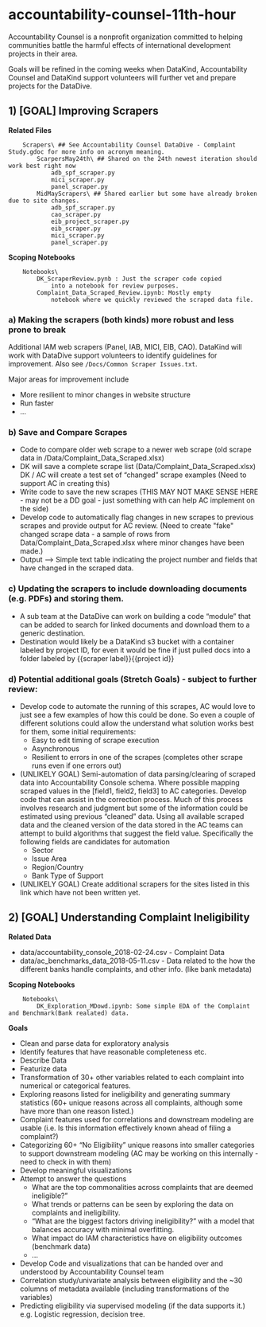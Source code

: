 # accountability-counsel-11th-hour

Accountability Counsel is a nonprofit organization committed to helping communities battle the harmful effects of international development projects in their area. 

Goals will be refined in the coming weeks when DataKind, Accountability Counsel and DataKind support volunteers will further vet and prepare projects for the DataDive. 

## 1) [GOAL] Improving Scrapers 
**Related Files**
```
    Scrapers\ ## See Accountability Counsel DataDive - Complaint Study.gdoc for more info on acronym meaning. 
        ScarpersMay24th\ ## Shared on the 24th newest iteration should work best right now
            adb_spf_scraper.py
            mici_scraper.py
            panel_scraper.py
        MidMayScrapers\ ## Shared earlier but some have already broken due to site changes. 
            adb_spf_scraper.py
            cao_scraper.py
            eib_project_scraper.py
            eib_scraper.py
            mici_scraper.py
            panel_scraper.py
```

**Scoping Notebooks**
```
    Notebooks\
        DK_ScraperReview.pynb : Just the scraper code copied 
            into a notebook for review purposes. 
        Complaint_Data_Scraped_Review.ipynb: Mostly empty 
            notebook where we quickly reviewed the scraped data file.
```

### a) Making the scrapers (both kinds) more robust and less prone to break 
Additional IAM web scrapers (Panel, IAB, MICI, EIB, CAO). DataKind will work with DataDive support volunteers to identify guidelines for improvement. Also see `/Docs/Common Scraper Issues.txt`.


Major areas for improvement include
* More resilient to minor changes in website structure
* Run faster 
* ...

### b) Save and Compare Scrapes
* Code to compare older web scrape to a newer web scrape (old scrape data in /Data/Complaint_Data_Scraped.xlsx)
* DK will save a complete scrape list (Data/Complaint_Data_Scraped.xlsx)
DK / AC will create a test set of “changed” scrape examples (Need to support AC in creating this)
* Write code to save the new scrapes  (THIS MAY NOT MAKE SENSE HERE - may not be a DD goal - just something with can help AC implement on the side)
* Develop code to automatically flag changes in new scrapes to previous scrapes and provide output for AC review. (Need to create "fake" changed scrape data - a sample of rows from Data/Complaint_Data_Scraped.xlsx where minor changes have been made.)
* Output --> Simple text table indicating the project number and fields that have changed in the scraped data. 

### c) Updating the scrapers to include downloading documents (e.g. PDFs) and storing them. 
* A sub team at the DataDive can work on building a code “module” that can be added to search for linked documents and download them to a generic destination.
* Destination would likely be a DataKind s3 bucket with a container labeled by project ID, for even it would be fine if just pulled docs into a folder labeled by {{scraper label}}{{project id}}

### d) Potential additional goals (Stretch Goals) - subject to further review:
* Develop code to automate the running of this scrapes, AC would love to just see a few examples of how this could be done. So even a couple of different solutions could allow the understand what solution works best for them, some initial requirements:
    * Easy to edit timing of scrape execution
    * Asynchronous
    * Resilient to errors in one of the scrapes (completes other scrape runs even if one errors out)
* (UNLIKELY GOAL) Semi-automation of data parsing/clearing of scraped data into Accountability Console schema. Where possible mapping scraped values in the [field1, field2, field3] to AC categories. Develop code that can assist in the correction process. Much of this process involves research and judgment but some of the information could be estimated using previous “cleaned” data. Using all available scraped data and the cleaned version of the data stored in the AC teams can attempt to build algorithms that suggest the field value. Specifically the following fields are candidates for automation
    * Sector
    * Issue Area
    * Region/Country
    * Bank Type of Support
* (UNLIKELY GOAL) Create additional scrapers for the sites listed in this link which have not been written yet.

## 2) [GOAL] Understanding Complaint Ineligibility  
**Related Data** 
* data/accountability_console_2018-02-24.csv - Complaint Data
* data/ac_benchmarks_data_2018-05-11.csv - Data related to the how the different banks handle complaints, and other info. (like bank metadata)

**Scoping Notebooks**
```
    Notebooks\
        DK_Exploration_MDowd.ipynb: Some simple EDA of the Complaint and Benchmark(Bank realated) data. 
```

**Goals**
* Clean and parse data for exploratory analysis
* Identify features that have reasonable completeness
etc.
* Describe Data 
* Featurize data
* Transformation of 30+ other variables related to each complaint into numerical or categorical features. 
* Exploring reasons listed for ineligibility and generating summary statistics (60+ unique reasons across all complaints, although some have more than one reason listed.) 
* Complaint features used for correlations and downstream modeling are usable (i.e. Is this information effectively known ahead of filing a complaint?) 
* Categorizing 60+ “No Eligibility” unique reasons into smaller categories to support downstream modeling (AC may be working on this internally - need to check in with them)
* Develop meaningful visualizations 
* Attempt to answer the questions
    * What are the top commonalities across complaints that are deemed ineligible?” 
    * What trends or patterns can be seen by exploring the data on complaints and ineligibility.
    * “What are the biggest factors driving ineligibility?” with a model that balances accuracy with minimal overfitting. 
    * What impact do IAM characteristics have on eligibility outcomes (benchmark data)
    * ...
* Develop Code and visualizations that can be handed over and understood by Accountability Counsel team 
* Correlation study/univariate analysis between eligibility and the ~30 columns of metadata available (including transformations of the variables) 
* Predicting eligibility via supervised modeling (if the data supports it.)  e.g. Logistic regression, decision tree. 


